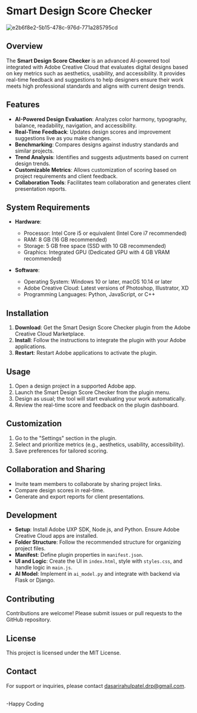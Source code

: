 # Smart Design Score Checker

![e2b6f8e2-5b15-478c-976d-771a285795cd](https://github.com/user-attachments/assets/1780152b-6f4d-46b8-ad55-1f2ed8b41fb1)


## Overview

The **Smart Design Score Checker** is an advanced AI-powered tool integrated with Adobe Creative Cloud that evaluates digital designs based on key metrics such as aesthetics, usability, and accessibility. It provides real-time feedback and suggestions to help designers ensure their work meets high professional standards and aligns with current design trends.

## Features

- **AI-Powered Design Evaluation**: Analyzes color harmony, typography, balance, readability, navigation, and accessibility.
- **Real-Time Feedback**: Updates design scores and improvement suggestions live as you make changes.
- **Benchmarking**: Compares designs against industry standards and similar projects.
- **Trend Analysis**: Identifies and suggests adjustments based on current design trends.
- **Customizable Metrics**: Allows customization of scoring based on project requirements and client feedback.
- **Collaboration Tools**: Facilitates team collaboration and generates client presentation reports.

## System Requirements

- **Hardware**:
  - Processor: Intel Core i5 or equivalent (Intel Core i7 recommended)
  - RAM: 8 GB (16 GB recommended)
  - Storage: 5 GB free space (SSD with 10 GB recommended)
  - Graphics: Integrated GPU (Dedicated GPU with 4 GB VRAM recommended)

- **Software**:
  - Operating System: Windows 10 or later, macOS 10.14 or later
  - Adobe Creative Cloud: Latest versions of Photoshop, Illustrator, XD
  - Programming Languages: Python, JavaScript, or C++

## Installation

1. **Download**: Get the Smart Design Score Checker plugin from the Adobe Creative Cloud Marketplace.
2. **Install**: Follow the instructions to integrate the plugin with your Adobe applications.
3. **Restart**: Restart Adobe applications to activate the plugin.

## Usage

1. Open a design project in a supported Adobe app.
2. Launch the Smart Design Score Checker from the plugin menu.
3. Design as usual; the tool will start evaluating your work automatically.
4. Review the real-time score and feedback on the plugin dashboard.

## Customization

1. Go to the "Settings" section in the plugin.
2. Select and prioritize metrics (e.g., aesthetics, usability, accessibility).
3. Save preferences for tailored scoring.

## Collaboration and Sharing

- Invite team members to collaborate by sharing project links.
- Compare design scores in real-time.
- Generate and export reports for client presentations.

## Development

- **Setup**: Install Adobe UXP SDK, Node.js, and Python. Ensure Adobe Creative Cloud apps are installed.
- **Folder Structure**: Follow the recommended structure for organizing project files.
- **Manifest**: Define plugin properties in `manifest.json`.
- **UI and Logic**: Create the UI in `index.html`, style with `styles.css`, and handle logic in `main.js`.
- **AI Model**: Implement in `ai_model.py` and integrate with backend via Flask or Django.

## Contributing

Contributions are welcome! Please submit issues or pull requests to the GitHub repository.

## License

This project is licensed under the MIT License. 

## Contact

For support or inquiries, please contact dasarirahulpatel.drp@gmail.com.

<br>
-Happy Coding
